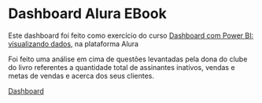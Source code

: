 # Dashboard Alura EBook

Este dashboard foi feito como exercício do curso [Dashboard com Power BI: visualizando dados](https://cursos.alura.com.br/course/power-bi-visualizando-dados), na plataforma Alura

Foi feito uma análise em cima de questões levantadas pela dona do clube do livro referentes a quantidade total de assinantes inativos, vendas e metas de vendas e acerca dos seus clientes.

[Dashboard](https://app.powerbi.com/view?r=eyJrIjoiYmM5YTNkODktYjA0ZC00MWY0LTkzNzAtMjZmM2JlYzcwNzc4IiwidCI6ImQ2YzQyZTc1LTI2ZDktNDFlMi05MDczLWZlNjc0MjViMDRiYiJ9&pageName=ReportSectionb396f13288581c94c578)
